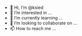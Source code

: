 - 👋 Hi, I’m @ksied
- 👀 I’m interested in ...
- 🌱 I’m currently learning ...
- 💞️ I’m looking to collaborate on ...
- 📫 How to reach me ...

<!---
ksied/ksied is a ✨ special ✨ repository because its `README.md` (this file) appears on your GitHub profile.
You can click the Preview link to take a look at your changes.
--->
